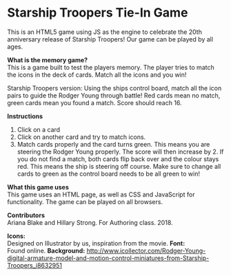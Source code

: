 # Starship Troopers Tie-In Game
This is an HTML5 game using JS as the engine to celebrate the 20th anniversary release of Starship Troopers! Our game can be played by all ages.

<b>What is the memory game?</b></br>
This is a game built to test the players memory. The player tries to match the icons in the deck of cards. Match all the icons and you win!

Starship Troopers version: Using the ships control board, match all the icon pairs to guide the Rodger Young through battle! Red cards mean no match, green cards mean you found a match. Score should reach 16.

<b>Instructions</b>
1. Click on a card
2. Click on another card and try to match icons.
3. Match cards properly and the card turns green. This means you are steering the Rodger Young properly. The score will then increase by 2. If you do not find a match, both cards flip back over and the colour stays red. This means the ship is steering off course. Make sure to change all cards to green as the control board needs to be all green to win!

<b>What this game uses</b></br>
This game uses an HTML page, as well as CSS and JavaScript for functionality. The game can be played on all browsers.

<b>Contributors</b></br>
Ariana Blake and Hillary Strong. For Authoring class. 2018.


<b>Icons:</b></br> Designed on Illustrator by us, inspiration from the movie.
<b>Font:</b></br> Found online.
<b>Background:</b> http://www.icollector.com/Rodger-Young-digital-armature-model-and-motion-control-miniatures-from-Starship-Troopers_i8632951